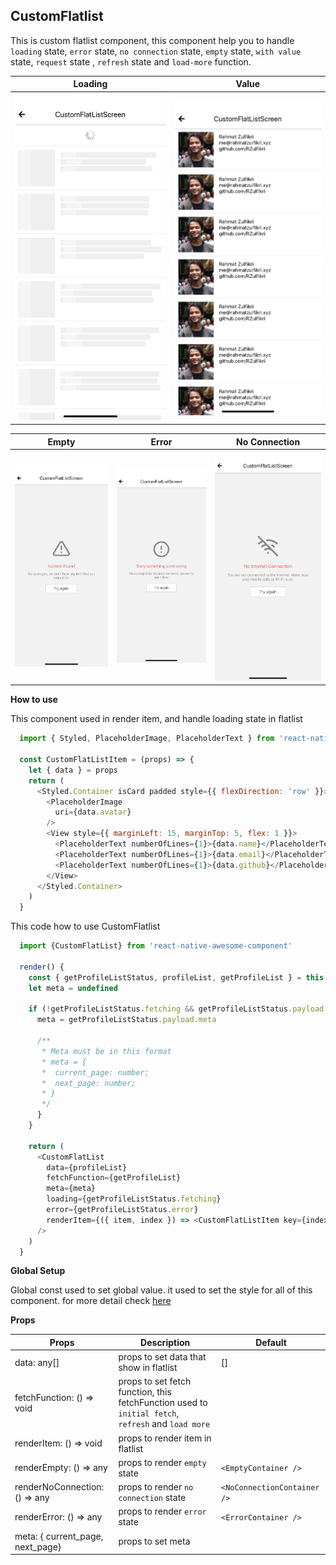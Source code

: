 ## CustomFlatlist
This is custom flatlist component, this component help you to handle `loading` state, `error` state, `no connection` state, `empty` state, `with value` state, `request` state , `refresh` state and `load-more` function.

Loading | Value    
--- | --- 
<img src="./images/flatlist-loading.png" width="400px" > | <img src="./images/flatlist-value.png" width="400px" > 

Empty | Error | No Connection
--- | --- | --
<img src="./images/empty-container.png" width="300px" > | <img src="./images/error-container.png" width="300px" > | <img src="./images/no-connection-container.png" width="300px" >

**How to use**

This component used in render item, and handle loading state in flatlist
```javascript
  import { Styled, PlaceholderImage, PlaceholderText } from 'react-native-awesome-component'

  const CustomFlatListItem = (props) => {
    let { data } = props
    return (
      <Styled.Container isCard padded style={{ flexDirection: 'row' }}>
        <PlaceholderImage
          uri={data.avatar}
        />
        <View style={{ marginLeft: 15, marginTop: 5, flex: 1 }}>
          <PlaceholderText numberOfLines={1}>{data.name}</PlaceholderText>
          <PlaceholderText numberOfLines={1}>{data.email}</PlaceholderText>
          <PlaceholderText numberOfLines={1}>{data.github}</PlaceholderText>
        </View>
      </Styled.Container>
    )
  }
```

This code how to use CustomFlatlist
```javascript
  import {CustomFlatList} from 'react-native-awesome-component'

  render() {
    const { getProfileListStatus, profileList, getProfileList } = this.props
    let meta = undefined

    if (!getProfileListStatus.fetching && getProfileListStatus.payload && getProfileListStatus.payload.meta) {
      meta = getProfileListStatus.payload.meta

      /**
       * Meta must be in this format
       * meta = {
       *  current_page: number;
       *  next_page: number;
       * } 
       */
      }
    }

    return (
      <CustomFlatList
        data={profileList}
        fetchFunction={getProfileList}
        meta={meta}
        loading={getProfileListStatus.fetching}
        error={getProfileListStatus.error}
        renderItem={({ item, index }) => <CustomFlatListItem key={index} data={item} />}
      />
    )
  }
```
**Global Setup**

Global const used to set global value. it used to set the style for all of this component. for more detail check [here](./global-const.md#customflatlist)

**Props**

Props | Description | Default  
--- | --- | --- 
data: any[] | props to set data that show in flatlist | []
fetchFunction: () => void | props to set fetch function, this fetchFunction used to `initial fetch`, `refresh` and `load more` | 
renderItem: () => void | props to render item in flatlist | 
renderEmpty: () => any | props to render `empty` state | `<EmptyContainer />`
renderNoConnection: () => any | props to render `no connection` state | `<NoConnectionContainer />`
renderError: () => any | props to render `error` state | `<ErrorContainer />`
meta: { current_page, next_page} | props to set meta | 
